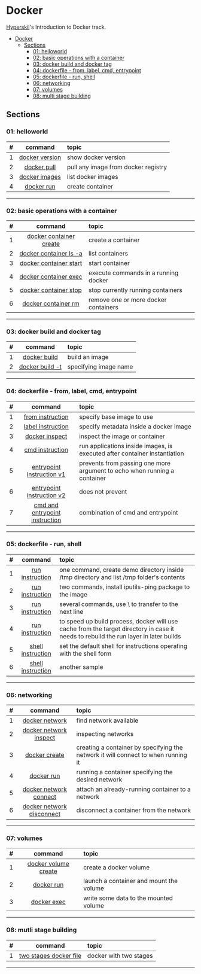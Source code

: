 # Docker
[Hyperskil](https://hyperskill.org/tracks/64)'s Introduction to Docker track.

- [Docker](#docker)
  - [Sections](#sections)
    - [01: helloworld](#01-helloworld)
    - [02: basic operations with a container](#02-basic-operations-with-a-container)
    - [03: docker build and docker tag](#03-docker-build-and-docker-tag)
    - [04: dockerfile - from, label, cmd, entrypoint](#04-dockerfile---from-label-cmd-entrypoint)
    - [05: dockerfile - run, shell](#05-dockerfile---run-shell)
    - [06: networking](#06-networking)
    - [07: volumes](#07-volumes)
    - [08: multi stage building](#08-multi-stage-building)

## Sections
### 01: helloworld
#|command|topic
:-:|:-:|:--
1|[docker version](./01_helloworld/01_docker_version.sh)|show docker version
2|[docker pull](./01_helloworld/02_docker_pull.sh)|pull any image from docker registry
3|[docker images](./01_helloworld/03_list_images.sh)|list docker images
4|[docker run](./01_helloworld/04_run_image.sh)|create container
<hr/>

### 02: basic operations with a container
#|command|topic
:-:|:-:|:--
1|[docker container create](./02_container/01_create_container.sh)|create a container
2|[docker container ls -a](./02_container/02_list_container.sh)|list containers
3|[docker container start](./02_container/03_start_container.sh)|start container
4|[docker container exec](./02_container/04_container_exec.sh)|execute commands in a running docker
5|[docker container stop](./02_container/05_container_stop.sh)|stop currently running containers
6|[docker container rm](./02_container/06_remove_container.sh)|remove one or more docker containers
<hr/>

### 03: docker build and docker tag
#|command|topic
:-:|:-:|:--
1|[docker build](./03_build-and-tag/01_build_image_using_dockerfile.sh)|build an image
2|[docker build -t](./03_build-and-tag/02_set_imagename.sh)|specifying image name
<hr/>

### 04: dockerfile - from, label, cmd, entrypoint
#|command|topic
:-:|:-:|:--
1|[from instruction](./04_dockerfile_01/01_from_instruction.sh)|specify base image to use
2|[label instruction](./04_dockerfile_01/02_label_instruction.sh)|specify metadata inside a docker image
3|[docker inspect](./04_dockerfile_01/03_inspect_container.sh)|inspect the image or container
4|[cmd instruction](./04_dockerfile_01/04_cmd_instruction.sh)|run applications inside images, is executed after container instantiation
5|[entrypoint instruction v1](./04_dockerfile_01/05_entrypoint_instruction_v1.sh)|prevents from passing one more argument to echo when running a container
6|[entrypoint instruction v2](./04_dockerfile_01/05_entrypoint_instruciton_v2.sh)|does not prevent
7|[cmd and entrypoint instruction](./04_dockerfile_01/06_cmd_and_entrypoint_instruction.sh)|combination of cmd and entrypoint
<hr/>

### 05: dockerfile - run, shell
#|command|topic
:-:|:-:|:--
1|[run instruction](./05_dockerfile_02/01_run_instruction.sh)|one command, create demo directory inside /tmp directory and list /tmp folder's contents
2|[run instruction](./05_dockerfile_02/02_run_instruction.sh)|two commands, install iputils-ping package to the image
3|[run instruction](./05_dockerfile_02/03_run_instruction.sh)|several commands, use \ to transfer to the next line
4|[run instruction](./05_dockerfile_02/04_run_instruction.sh)|to speed up build process, docker will use cache from the target directory in case it needs to rebuild the run layer in later builds
5|[shell instruction](./05_dockerfile_02/05_shell_instruction.sh)|set the default shell for instructions operating with the shell form
6|[shell instruction](./05_dockerfile_02/06_shell_instruction.sh)|another sample
<hr/>

### 06: networking
#|command|topic
:-:|:-:|:--
1|[docker network](./06_network/01_docker_network.sh)|find network available
2|[docker network inspect](./06_network/02_network_inspect.sh)|inspecting networks
3|[docker create](./06_network/03_create_container.sh)|creating a container by specifying the network it will connect to when running it
4|[docker run](./06_network/04_docker_run.sh)|running a container specifying the desired network
5|[docker network connect](./06_network/05_docker_network_connect.sh)|attach an already-running container to a network
6|[docker network disconnect](./06_network/06_docker_network_disconnect.sh)|disconnect a container from the network
<hr/>

### 07: volumes
#|command|topic
:-:|:-:|:--
1|[docker volume create](./07_volumes/01_docker_volume_create.sh)|create a docker volume
2|[docker run](./07_volumes/02_docker_run.sh)|launch a container and mount the volume
3|[docker exec](./07_volumes/03_docker_exec.sh)|write some data to the mounted volume
<hr/>

### 08: mutli stage building
#|command|topic
:-:|:-:|:--
1|[two stages docker file](./08_multi_stage_building/01_two_stages.sh)|docker with two stages
<hr/>


<!--
### 0:
#|command|topic
:-:|:-:|:--
|[](./)|
<hr/>
-->
